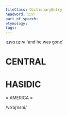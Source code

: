 ```yaml
---
fileClass: DictionaryEntry
headword: ואיננו
part_of_speech: 
etymology: 
tags: 
---
```

ואיננו
וְאֵינֶנּוּ
'and he was gone'

CENTRAL
========

HASIDIC
=======
= AMERICA = 

/vəˈajˈnɛni/